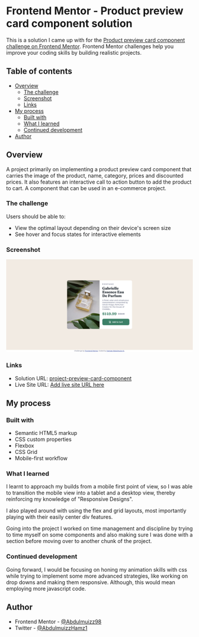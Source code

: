 # Frontend Mentor - Product preview card component solution

This is a solution I came up with for the  [Product preview card component challenge on Frontend Mentor](https://www.frontendmentor.io/challenges/product-preview-card-component-GO7UmttRfa). Frontend Mentor challenges help you improve your coding skills by building realistic projects. 

## Table of contents

- [Overview](#overview)
  - [The challenge](#the-challenge)
  - [Screenshot](#screenshot)
  - [Links](#links)
- [My process](#my-process)
  - [Built with](#built-with)
  - [What I learned](#what-i-learned)
  - [Continued development](#continued-development)
- [Author](#author)

## Overview
A project primarily on implementing a product preview card component that carries the image of the product, name, category, prices and discounted prices. It also features an interactive call to action button to add the product to cart. A component that can be used in an e-commerce project.
### The challenge

Users should be able to:

- View the optimal layout depending on their device's screen size
- See hover and focus states for interactive elements

### Screenshot

![](./images/Screenshot.png)


### Links

- Solution URL: [project-preview-card-component](https://your-solution-url.com)
- Live Site URL: [Add live site URL here](https://your-live-site-url.com)

## My process

### Built with

- Semantic HTML5 markup
- CSS custom properties
- Flexbox
- CSS Grid
- Mobile-first workflow


### What I learned

I learnt to approach my builds from a mobile first point of view, so I was able to transition the mobile view into a tablet and a desktop view, thereby reinforcing my
knowledge of "Responsive Designs". 

I also played around with using the flex and grid layouts, most importantly playing with their easily center div features.

Going into the project I worked on time management and discipline by trying to time myself on some components and also making sure I was done with a section before moving over to another chunk of the project.


### Continued development

Going forward, I would be focusing on honing my animation skills with css while trying to implement some more advanced strategies, like working on drop downs and making them responsive. Although, this would mean employing more javascript code.


## Author

- Frontend Mentor - [@Abdulmuizz98](https://www.frontendmentor.io/profile/Abdulmuizz98)
- Twitter - [@AbdulmuizzHamz1](https://www.twitter.com/AbdulmuizzHamz1)

